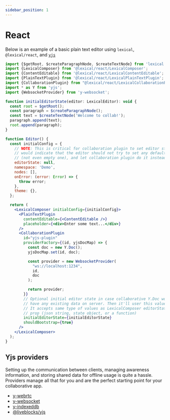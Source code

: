 ```yaml
---
sidebar_position: 1
---
```


# React

Below is an example of a basic plain text editor using `lexical`, `@lexical/react`, and [`yjs`](https://github.com/yjs/yjs)

```jsx
import {$getRoot, $createParagraphNode, $createTextNode} from 'lexical';
import {LexicalComposer} from '@lexical/react/LexicalComposer';
import {ContentEditable} from '@lexical/react/LexicalContentEditable';
import {PlainTextPlugin} from '@lexical/react/LexicalPlainTextPlugin';
import {CollaborationPlugin} from "@lexical/react/LexicalCollaborationPlugin";
import * as Y from 'yjs';
import {WebsocketProvider} from 'y-websocket';

function initialEditorState(editor: LexicalEditor): void {
  const root = $getRoot();
  const paragraph = $createParagraphNode();
  const text = $createTextNode('Welcome to collab!');
  paragraph.append(text);
  root.append(paragraph);
}

function Editor() {
  const initialConfig = {
    // NOTE: This is critical for collaboration plugin to set editor state to null. It
    // would indicate that the editor should not try to set any default state
    // (not even empty one), and let collaboration plugin do it instead
    editorState: null,
    namespace: 'Demo',
    nodes: [],
    onError: (error: Error) => {
      throw error;
    },
    theme: {},
  };

  return (
    <LexicalComposer initialConfig={initialConfig}>
      <PlainTextPlugin
        contentEditable={<ContentEditable />}
        placeholder={<div>Enter some text...</div>}
      />
      <CollaborationPlugin
        id="yjs-plugin"
        providerFactory={(id, yjsDocMap) => {
          const doc = new Y.Doc();
          yjsDocMap.set(id, doc);

          const provider = new WebsocketProvider(
            "ws://localhost:1234",
            id,
            doc
          );

          return provider;
        }}
        // Optional initial editor state in case collaborative Y.Doc won't
        // have any existing data on server. Then it'll user this value to populate editor. 
        // It accepts same type of values as LexicalComposer editorState
        // prop (json string, state object, or a function)
        initialEditorState={initialEditorState}
        shouldBootstrap={true}
      />
    </LexicalComposer>
  );
}
```

## Yjs providers

Setting up the communication between clients, managing awareness information, and storing shared data for offline usage is quite a hassle. Providers manage all that for you and are the perfect starting point for your collaborative app.

- [y-webrtc](https://github.com/yjs/y-webrtc)
- [y-websocket](https://github.com/yjs/y-websocket)
- [y-indexeddb](https://github.com/yjs/y-indexeddb)
- [@liveblocks/yjs](https://liveblocks.io/docs/api-reference/liveblocks-yjs)

